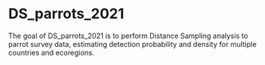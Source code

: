 
# DS_parrots_2021

<!-- badges: start -->
<!-- badges: end -->

The goal of DS_parrots_2021 is to perform Distance Sampling analysis to parrot survey data, estimating detection probability and density for multiple countries and ecoregions.

